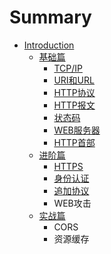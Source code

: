 # Summary

* [Introduction](README.md)
   * [基础篇](basic.md)
       * [TCP/IP](basic_tcpip.md)
       * [URI和URL](basic_uri_url.md)
       * [HTTP协议](basic_http_protocol.md)
       * [HTTP报文](basic_http_messager.md)
       * [状态码](basic_status_code.md)
       * [WEB服务器](basic_web_server.md)
       * [HTTP首部](basic_http_header.md)
   * [进阶篇](senior.md)
       * [HTTPS](senior_https.md)
       * [身份认证](senior_oauth.md)
       * [追加协议](senior_additional_protocol.md)
       * WEB攻击
   * [实战篇](practice.md)
       * CORS
       * 资源缓存

